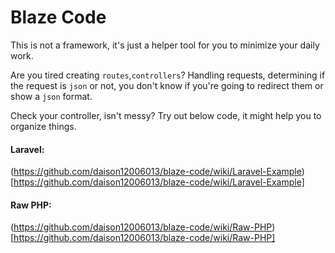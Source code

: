 # Blaze Code

This is not a framework, it's just a helper tool for you to minimize your daily work.

Are you tired creating `routes`,`controllers`? Handling requests, determining if the request is `json` or not, you don't know if you're going to redirect them or show a `json` format.

Check your controller, isn't messy? Try out below code, it might help you to organize things.

#### Laravel: 
(https://github.com/daison12006013/blaze-code/wiki/Laravel-Example)[https://github.com/daison12006013/blaze-code/wiki/Laravel-Example]

#### Raw PHP: 
(https://github.com/daison12006013/blaze-code/wiki/Raw-PHP)[https://github.com/daison12006013/blaze-code/wiki/Raw-PHP]
